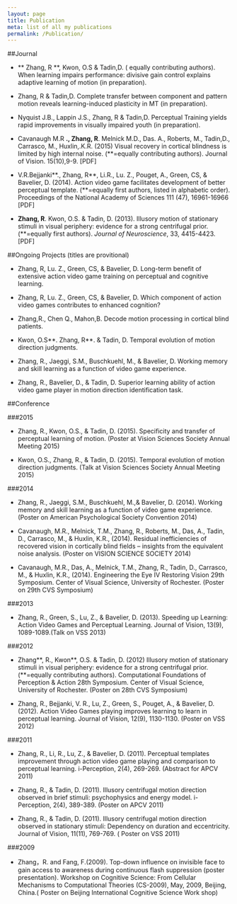 ```yaml
---
layout: page
title: Publication
meta: list of all my publications
permalink: /Publication/
---
```



##Journal

- ** Zhang, R **, Kwon, O.S  & Tadin,D. ( equally contributing authors). When learning impairs performance: divisive gain control explains adaptive learning of motion (in preparation).

- Zhang, R & Tadin,D. Complete transfer between component and pattern motion reveals learning-induced plasticity in MT (in preparation).


- Nyquist J.B., Lappin J.S., Zhang, R & Tadin,D. Perceptual Training yields rapid improvements in visually impaired youth (in preparation).


- Cavanaugh M.R **., Zhang, R**. Melnick M.D., Das. A., Roberts, M., Tadin,D., Carrasco, M., Huxlin,.K.R.  (2015) Visual recovery in cortical blindness is limited by high internal noise. (**=equally contributing authors). Journal of Vision. 15(10),9-9. [PDF] 

- V.R.Bejjanki**., Zhang, R**, Li.R., Lu. Z., Pouget, A., Green, CS, & Bavelier, D. (2014).  Action video game facilitates development of better perceptual template. (**=equally first authors, listed in alphabetic order). Proceedings of the National Academy of Sciences 111 (47), 16961-16966 [PDF] 


- **Zhang, R**. Kwon, O.S. & Tadin, D. (2013). Illusory motion of stationary stimuli in visual periphery: evidence for a strong centrifugal prior. (**=equally first authors). *Journal of Neuroscience*, 33, 4415-4423. [PDF]

##Ongoing Projects (titles are provitional)

- Zhang, R, Lu. Z., Green, CS, & Bavelier, D.   Long-term benefit of extensive action video game training on perceptual and cognitive learning.

- Zhang, R, Lu. Z., Green, CS, & Bavelier, D.   Which component of action video games contributes to enhanced cognition?

- Zhang,R., Chen Q., Mahon,B.  Decode motion processing in cortical blind patients.

- Kwon, O.S**.  Zhang, R**. & Tadin, D.   Temporal evolution of motion direction judgments.

- Zhang, R., Jaeggi, S.M., Buschkuehl, M., & Bavelier, D.   Working memory and skill learning as a function of video game experience.

- Zhang, R., Bavelier, D., & Tadin, D.  Superior learning ability of action video game player in motion direction identification task.

##Conference

###2015
- Zhang, R., Kwon, O.S., & Tadin, D. (2015). Specificity and transfer of perceptual learning of motion. (Poster at Vision Sciences Society Annual Meeting 2015)

- Kwon, O.S., Zhang, R., & Tadin, D. (2015). Temporal evolution of motion direction judgments. (Talk at Vision Sciences Society Annual Meeting 2015)    

###2014
- Zhang, R., Jaeggi, S.M., Buschkuehl, M.,& Bavelier, D. (2014). Working memory and skill learning as a function of video game experience. (Poster on American Psychological Society Convention 2014)

- Cavanaugh, M.R., Melnick, T.M., Zhang, R., Roberts, M., Das, A., Tadin, D., Carrasco, M., & Huxlin, K.R., (2014). Residual inefficiencies of recovered vision in cortically blind fields – insights from the equivalent noise analysis. (Poster on VISION SCIENCE SOCIETY 2014)

- Cavanaugh, M.R., Das, A., Melnick, T.M., Zhang, R., Tadin, D., Carrasco, M., & Huxlin, K.R., (2014). Engineering the Eye IV Restoring Vision 29th Symposium. Center of Visual Science, University of Rochester. (Poster on 29th CVS Symposium)

###2013

- Zhang, R., Green, S., Lu, Z., & Bavelier, D. (2013). Speeding up Learning: Action Video Games and Perceptual Learning. Journal of Vision, 13(9), 1089-1089.(Talk on VSS 2013)

###2012

- Zhang**, R., Kwon**, O.S. & Tadin, D. (2012) Illusory motion of stationary stimuli in visual periphery: evidence for a strong centrifugal prior. (**=equally contributing authors). Computational Foundations of Perception & Action 28th Symposium. Center of Visual Science, University of Rochester. (Poster on 28th CVS Symposium)

- Zhang, R., Bejjanki, V. R., Lu, Z., Green, S., Pouget, A., & Bavelier, D. (2012). Action Video Games playing improves learning to learn in perceptual learning. Journal of Vision, 12(9), 1130-1130. (Poster on VSS 2012)

###2011

- Zhang, R., Li, R., Lu, Z., & Bavelier, D. (2011). Perceptual templates improvement through action video game playing and comparison to perceptual learning. i-Perception, 2(4), 269-269. (Abstract for APCV 2011)

- Zhang, R., & Tadin, D. (2011). Illusory centrifugal motion direction observed in brief stimuli: psychophysics and energy model. i-Perception, 2(4), 389-389. (Poster on APCV 2011)

- Zhang, R., & Tadin, D. (2011). Illusory centrifugal motion direction observed in stationary stimuli: Dependency on duration and eccentricity. Journal of Vision, 11(11), 769-769. ( Poster on VSS 2011)

###2009

- Zhang，R. and Fang, F.(2009). Top-down influence on invisible face to gain access to awareness during continuous flash suppression (poster presentation). Workshop on Cognitive Science: From Cellular Mechanisms to Computational Theories (CS-2009), May, 2009, Beijing, China.( Poster on Beijing International Cognitive Science Work shop)
